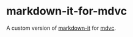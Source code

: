 # markdown-it-for-mdvc

A custom version of [markdown-it](https://github.com/markdown-it/markdown-it) for [mdvc](https://github.com/youxam/mdvc).

